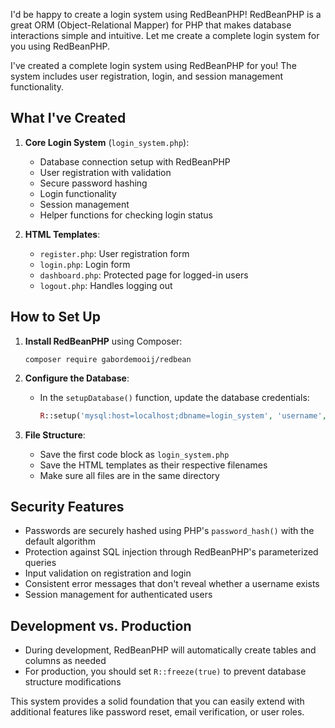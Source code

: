 I'd be happy to create a login system using RedBeanPHP! RedBeanPHP is a great ORM (Object-Relational Mapper) for PHP that makes database interactions simple and intuitive. Let me create a complete login system for you using RedBeanPHP.

I've created a complete login system using RedBeanPHP for you! The system includes user registration, login, and session management functionality.

## What I've Created

1. **Core Login System** (`login_system.php`):
   - Database connection setup with RedBeanPHP
   - User registration with validation
   - Secure password hashing
   - Login functionality
   - Session management
   - Helper functions for checking login status

2. **HTML Templates**:
   - `register.php`: User registration form
   - `login.php`: Login form
   - `dashboard.php`: Protected page for logged-in users
   - `logout.php`: Handles logging out

## How to Set Up

1. **Install RedBeanPHP** using Composer:
   ```
   composer require gabordemooij/redbean
   ```

2. **Configure the Database**:
   - In the `setupDatabase()` function, update the database credentials:
     ```php
     R::setup('mysql:host=localhost;dbname=login_system', 'username', 'password');
     ```

3. **File Structure**:
   - Save the first code block as `login_system.php`
   - Save the HTML templates as their respective filenames
   - Make sure all files are in the same directory

## Security Features

- Passwords are securely hashed using PHP's `password_hash()` with the default algorithm
- Protection against SQL injection through RedBeanPHP's parameterized queries
- Input validation on registration and login
- Consistent error messages that don't reveal whether a username exists
- Session management for authenticated users

## Development vs. Production

- During development, RedBeanPHP will automatically create tables and columns as needed
- For production, you should set `R::freeze(true)` to prevent database structure modifications

This system provides a solid foundation that you can easily extend with additional features like password reset, email verification, or user roles.
